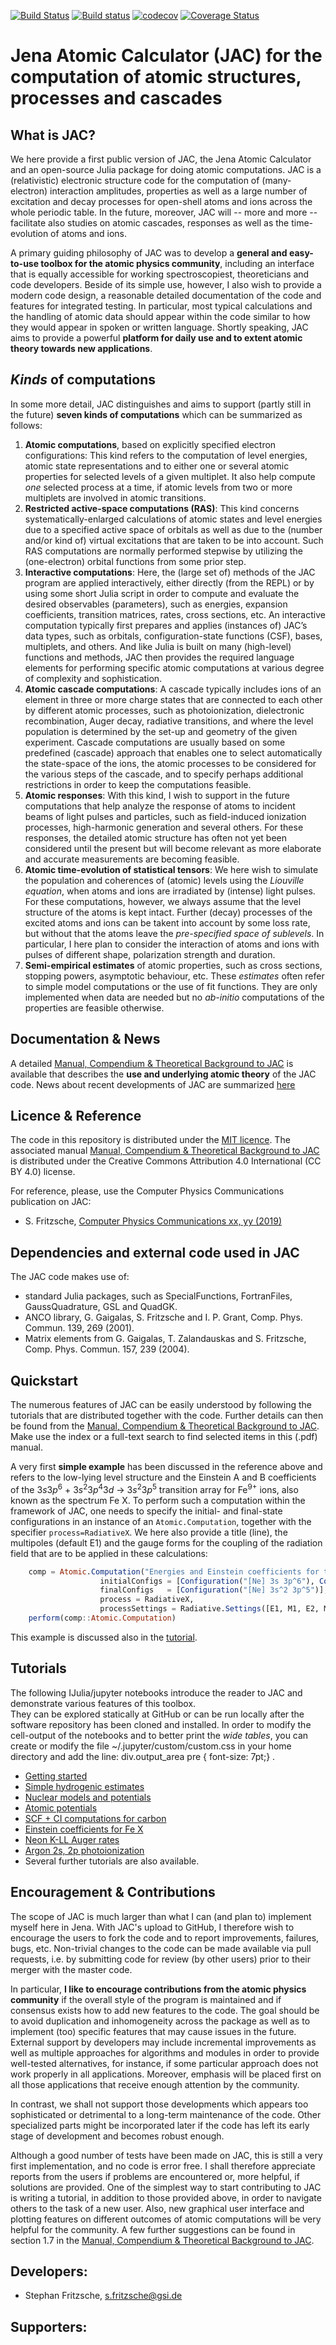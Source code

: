 

[![Build Status](https://travis-ci.com/OpenJAC/JAC.jl.svg?branch=master)](https://travis-ci.com/OpenJAC/JAC.jl)
[![Build status](https://ci.appveyor.com/api/projects/status/v162jvq76dwifxdx/branch/master?svg=true)](https://ci.appveyor.com/project/OpenJAC/JAC-jl/branch/master)
[![codecov](https://codecov.io/gh/OpenJAC/JAC.jl/branch/master/graph/badge.svg)](https://codecov.io/gh/OpenJAC/JAC.jl)
[![Coverage Status](https://coveralls.io/repos/github/OpenJAC/JAC.jl/badge.svg?branch=master)](https://coveralls.io/github/OpenJAC/JAC.jl?branch=master)



# Jena Atomic Calculator (JAC) for the computation of atomic structures, processes and cascades



## What is JAC?

We here provide a first public version of JAC, the Jena Atomic Calculator and an open-source Julia package for 
doing atomic computations. JAC is a (relativistic) electronic structure code for the computation of (many-electron) 
interaction amplitudes, properties as well as a large number of excitation and decay processes for open-shell 
atoms and ions across the whole periodic table. In the future, moreover, JAC will -- more and more -- facilitate 
also studies on atomic cascades, responses as well as the time-evolution of atoms and ions. 

A primary guiding philosophy of JAC was to develop a **general and easy-to-use toolbox for the atomic physics 
community**, including an interface that is equally accessible for working spectroscopiest, theoreticians and 
code developers. Beside of its simple use, however, I also wish to provide a modern code design, a reasonable 
detailed documentation of the code and features for integrated testing. In particular, most typical calculations and 
the handling of atomic data should appear within the code similar to how they would appear in spoken or written 
language. Shortly speaking, JAC aims to provide a powerful **platform for daily use and to extent atomic theory 
towards new applications**.



## *Kinds* of computations

In some more detail, JAC distinguishes and aims to support (partly still in the future) **seven kinds of 
computations** which can be summarized as follows:

1. **Atomic computations**, based on explicitly specified electron configurations: This kind refers to the 
    computation of level energies, atomic state representations and to either one or several atomic properties 
    for selected levels of a given multiplet. It also help compute *one* selected process at a time, if atomic 
    levels from two or more multiplets are involved in atomic transitions.
2. **Restricted active-space computations (RAS)**: This kind concerns systematically-enlarged calculations
    of atomic states and level energies due to a specified active space of orbitals as well as due to the
    (number and/or kind of) virtual excitations that are taken to be into account. Such RAS computations are 
    normally performed stepwise by utilizing the (one-electron) orbital functions from some prior step.
3. **Interactive computations**: Here, the (large set of) methods of the JAC program are applied interactively,
    either directly (from the REPL) or by using some short Julia script in order to compute and evaluate
    the desired observables (parameters), such as energies, expansion coefficients, transition matrices, rates,
    cross sections, etc. An interactive computation typically first prepares and applies (instances of) JAC’s
    data types, such as orbitals, configuration-state functions (CSF), bases, multiplets, and others. And like 
    Julia is built on many (high-level) functions and methods, JAC then provides the required language elements 
    for performing specific atomic computations at various degree of complexity and sophistication.
4. **Atomic cascade computations**: A cascade typically includes ions of an element in three or more charge 
    states that are connected to each other by different atomic processes, such as photoionization, dielectronic 
    recombination, Auger decay, radiative transitions, and where the level population is determined by the 
    set-up and geometry of the given experiment. Cascade computations are usually based on some predefined 
    (cascade) approach that enables one to select automatically the state-space of the ions, the atomic 
    processes to be considered for the various steps of the cascade, and to specify perhaps additional 
    restrictions in order to keep the computations feasible.
5. **Atomic responses**: With this kind, I wish to support in the future computations that help analyze 
    the response of atoms to incident beams of light pulses and particles, such as field-induced ionization 
    processes, high-harmonic generation and several others. For these responses, the detailed atomic 
    structure has often not yet been considered until the present but will become relevant as more elaborate 
    and accurate measurements are becoming feasible.
6. **Atomic time-evolution of statistical tensors**: We here wish to simulate the population and coherences
    of (atomic) levels using the *Liouville equation*, when atoms and ions are irradiated by (intense) light
    pulses. For these computations, however, we always assume that the level structure of the atoms is kept 
    intact. Further (decay) processes of the excited atoms and ions can be takent into account by some loss 
    rate, but without that the atoms leave the *pre-specified space of sublevels*. In particular, I here plan 
    to consider the interaction of atoms and ions with pulses of different shape, polarization strength 
    and duration.
7. **Semi-empirical estimates** of atomic properties, such as cross sections, stopping powers, asymptotic
    behaviour, etc. These *estimates* often refer to simple model computations or the use of fit functions.
    They are only implemented when data are needed but no *ab-initio* computations of the properties are 
    feasible otherwise.

       

## Documentation & News

A detailed [Manual, Compendium & Theoretical Background to JAC](Manual-Jac-dist.pdf)  is available that
describes the **use and underlying atomic theory** of the JAC code. News about recent developments of JAC
are summarized [here](NEWS.rst)



## Licence & Reference

The code in this repository is distributed under the [MIT licence](LICENSE.md). The associated manual 
[Manual, Compendium & Theoretical Background to JAC](Manual-Jac-dist.pdf) is distributed under the Creative 
Commons Attribution 4.0 International (CC BY 4.0) license.

For reference, please, use the Computer Physics Communications publication on JAC:

* S. Fritzsche, [Computer Physics Communications xx, yy (2019)](https://doi.org/10.1016/j.cpc.2019.01.012)



## Dependencies and external code used in JAC

The JAC code makes use of:
* standard Julia packages, such as SpecialFunctions, FortranFiles, GaussQuadrature, GSL and QuadGK.
* ANCO library, G. Gaigalas, S. Fritzsche and I. P. Grant, Comp. Phys. Commun. 139, 269 (2001).
* Matrix elements from G. Gaigalas, T. Zalandauskas and S. Fritzsche, Comp. Phys. Commun. 157, 239 (2004).

    
    
## Quickstart

The numerous features of JAC can be easily understood by following the tutorials that are distributed together
with the code. Further details can then be found from the 
[Manual, Compendium & Theoretical Background to JAC](Manual-Jac-dist.pdf). Make use the index or a
full-text search to find selected items in this (.pdf) manual.

A very first **simple example** has been discussed in the reference above and refers to the low-lying level 
structure and the Einstein A and B coefficients of the $3s 3p^6 \:+\: 3s^2 3p^4 3d \:\to\: 3s^2 3p^5$ 
transition array for Fe$^{9+}$ ions, also known as the spectrum Fe X. To perform such a computation within 
the framework of JAC, one needs to specify the initial- and final-state configurations in an instance of an
`Atomic.Computation`, together with the specifier `process=RadiativeX`. We here also provide a title (line), 
the multipoles (default E1) and the gauge forms for the coupling of the radiation field that are to be
applied in these calculations:


```julia
    comp = Atomic.Computation("Energies and Einstein coefficients for the spectrum Fe X",  Nuclear.Model(26.);
                    initialConfigs = [Configuration("[Ne] 3s 3p^6"), Configuration("[Ne] 3s^2 3p^4 3d")],
                    finalConfigs   = [Configuration("[Ne] 3s^2 3p^5")], 
                    process = RadiativeX, 
                    processSettings = Radiative.Settings([E1, M1, E2, M2], [UseCoulomb, UseBabushkin] )
    perform(comp::Atomic.Computation)
```

This example is discussed also in the [tutorial](tutorials/06-compute-Fe-X-spectrum.ipynb).
    
    
## Tutorials

The following IJulia/jupyter notebooks introduce the reader to JAC and demonstrate various features of this toolbox.  
They can be explored statically at GitHub or can be run locally after the software repository has been cloned and installed.
In order to modify the cell-output of the notebooks and to better print the *wide tables*, you can create or modify the file
~/.jupyter/custom/custom.css in your home directory and add the line:  div.output_area pre { font-size: 7pt;} .

* [Getting started](tutorials/01-getting-started.ipynb)
* [Simple hydrogenic estimates](tutorials/02-hydrogenic-computations.ipynb)
* [Nuclear models and potentials](tutorials/03-setting-the-nucleus.ipynb)
* [Atomic potentials](tutorials/04-compare-radial-potentials.ipynb)
* [SCF + CI computations for carbon](tutorials/05-compute-SCF+CI-carbon-III.ipynb)
* [Einstein coefficients for Fe X](tutorials/06-compute-Fe-X-spectrum.ipynb)
* [Neon K-LL Auger rates](tutorials/07-compute-Ne-KLL-Auger-spectrum.ipynb)
* [Argon 2s, 2p photoionization](tutorials/09-compute-Ar-2s-2p-photoionization.ipynb)
* Several further tutorials are also available.



## Encouragement & Contributions

The scope of JAC is much larger than what I can (and plan to) implement myself here in Jena. 
With JAC's upload to GitHub, I therefore wish to encourage the users to fork the code and to report improvements,
failures, bugs, etc. Non-trivial changes to the code can be made available via pull requests, i.e. 
by submitting code for review (by other users) prior to their merger with the master code. 

In particular, **I like to encourage contributions from the atomic physics community** if the overall style of the 
program is maintained and if consensus exists how to add new features to the code. The goal should be to avoid 
duplication and inhomogeneity across the package as well as to implement (too) specific features that may cause 
issues in the future. External support by developers may include incremental improvements as well as multiple 
approaches for algorithms and modules in order to provide well-tested alternatives, for instance, if some particular 
approach does not work properly in all applications. Moreover, emphasis will be placed first on all those 
applications that receive enough attention by the community. 

In contrast, we shall not support those developments which appears too sophisticated or detrimental to a 
long-term maintenance of the code. Other specialized parts might be incorporated later if the code has left its 
early stage of development and becomes robust enough.

Although a good number of tests have been made on JAC, this is still a very first implementation, and no code is
error free. I shall therefore appreciate reports from the users if problems are encountered or, more helpful, 
if solutions are provided. One of the simplest way to start contributing to JAC is writing a tutorial, in addition 
to those provided above, in order to navigate others to the task of a new user. Also, new graphical user 
interface and plotting features on different outcomes of atomic computations will be very helpful for the community. 
A few further suggestions can be found in section 1.7 in the 
[Manual, Compendium & Theoretical Background to JAC](Manual-Jac-dist.pdf).



## Developers:

* Stephan Fritzsche,  s.fritzsche@gsi.de



## Supporters:

